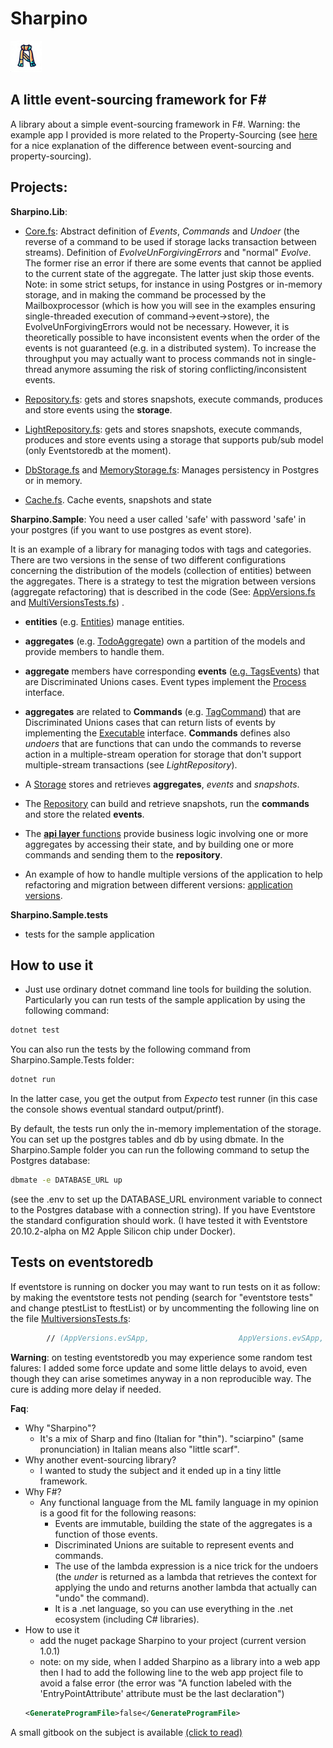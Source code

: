 # Sharpino


<img src="ico/sharpino.png" alt="drawing" width="50"/>


## A little event-sourcing framework for F#

A library about a simple event-sourcing framework in F#.
Warning: the example app I provided is more related to the Property-Sourcing (see [here](https://event-driven.io/en/property-sourcing/) for a nice explanation of the difference between event-sourcing and property-sourcing).

## Projects:

__Sharpino.Lib__:

- [Core.fs](Sharpino.Lib/Core.fs): Abstract definition of _Events_, _Commands_ and _Undoer_ (the reverse of a command to be used if storage lacks transaction between streams). Definition of _EvolveUnForgivingErrors_ and "normal" _Evolve_. The former rise an error if there are some events that cannot be applied to the current state of the aggregate. The latter just skip those events.
Note: in some strict setups, for instance in using Postgres or in-memory storage, and in making the command be processed by the Mailboxprocessor (which is how you will see in the examples ensuring single-threaded execution of command->event->store), the EvolveUnForgivingErrors would not be necessary. However, it is theoretically possible to have inconsistent events when the order of the events is not guaranteed (e.g. in a distributed system). To increase the throughput you may actually want to process commands not in single-thread anymore assuming the risk of storing conflicting/inconsistent events.

- [Repository.fs](Sharpino.Lib/Repository.fs): gets and stores snapshots, execute commands, produces and store events using the __storage__.
- [LightRepository.fs](Sharpino.Lib/LightRepository.fs): gets and stores snapshots, execute commands, produces and store events using a storage that supports pub/sub model (only Eventstoredb at the moment).
- [DbStorage.fs](Sharpino.Lib/DbStorage.fs) and [MemoryStorage.fs](Sharpino.Lib/MemoryStorage.fs): Manages persistency in Postgres or in memory. 
- [Cache.fs](Sharpino.Lib/Cache.fs). Cache events, snapshots and state

__Sharpino.Sample__:
You need a user called 'safe' with password 'safe' in your postgres (if you want to use postgres as event store).

It is an example of a library for managing todos with tags and categories. There are two versions in the sense of two different configurations concerning the distribution of the models (collection of entities) between the aggregates. There is a strategy to test the migration between versions (aggregate refactoring) that is described in the code (See: [AppVersions.fs](Sharpino.Sample/AppVersions.fs) and [MultiVersionsTests.fs](Sharpino.Sample.Test/MultiversionsTests.fs))
.

-  __entities__ (e.g. [Entities](Sharpino.Sample/models/TodosModel.fs)) manage entities.
-  __aggregates__ (e.g. [TodoAggregate](Micro_ES_FSharp_Lib.Sample/aggregates/Todos/Aggregate.fs)) own a partition of the models and provide members to handle them. 

- __aggregate__ members have corresponding __events__ ([e.g. TagsEvents](Sharpino.Sample/aggregates/Tags/Events.fs)) that are Discriminated Unions cases. Event types implement the [Process](Sharpino.Lib/Core.fs) interface. 

- __aggregates__ are related to __Commands__ (e.g. [TagCommand](Sharpino.Sample/aggregates/Tags/Commands.fs)) that are Discriminated Unions cases that can return lists of events by implementing the [Executable](Sharpino.Lib/Core.fs) interface.
__Commands__ defines also _undoers_ that are functions that can undo the commands to reverse action in a multiple-stream operation for storage that don't support multiple-stream transactions (see _LightRepository_).
- A [Storage](Sharpino.Lib/DbStorage.fs) stores and retrieves __aggregates__, _events_ and _snapshots_.
- The [Repository](Sharpino.Lib/Repository.fs) can build and retrieve snapshots, run the __commands__ and store the related __events__.
- The [__api layer__ functions](Sharpino.Sample/App.fs) provide business logic involving one or more aggregates by accessing their state, and by building one or more commands and sending them to the __repository__.
- An example of how to handle multiple versions of the application to help refactoring and migration between different versions: [application versions](Sharpino.Sample/AppVersions.fs). 

__Sharpino.Sample.tests__
- tests for the sample application

## How to use it
- Just use ordinary dotnet command line tools for building the solution. Particularly you can run tests of the sample application by using the following command:
```bash
dotnet test 
```
You can also run the tests by the following command from  Sharpino.Sample.Tests folder:
```bash
dotnet run
```
In the latter case, you get the output from _Expecto_ test runner (in this case the console shows eventual standard output/printf).

By default, the tests run only the in-memory implementation of the storage. You can set up the postgres tables and db by using dbmate.
In the Sharpino.Sample folder you can run the following command to setup the Postgres database:
```bash
dbmate -e DATABASE_URL up
```
(see the .env to set up the DATABASE_URL environment variable to connect to the Postgres database with a connection string).
If you have Eventstore the standard configuration should work. (I have tested it with Eventstore 20.10.2-alpha on M2 Apple Silicon chip under Docker).

## Tests on eventstoredb
If eventstore is running on docker you may want to run tests on it as follow:
by making the eventstore tests not pending (search for "eventstore tests" and change ptestList to ftestList)
or by uncommenting the following line on the file [MultiversionsTests.fs](Sharpino.Sample.Test/MultiversionsTests.fs):
```Fsharp
        // (AppVersions.evSApp,                    AppVersions.evSApp,                 fun () -> () |> Result.Ok)
```
__Warning__: on testing eventstoredb you may experience some random test falures: I added some force update and some little delays to avoid, even though they can arise sometimes anyway in a non reproducible way.
The cure is adding more delay if needed.

__Faq__: 
- Why "Sharpino"? 
    - It's a mix of Sharp and fino (Italian for "thin").  "sciarpino" (same pronunciation) in Italian means also "little scarf". 
- Why another event-sourcing library?
    - I wanted to study the subject and it ended up in a tiny little framework.
- Why F#?  
    - Any functional language from the ML family language in my opinion is a good fit for the following reasons:
        - Events are immutable, building the state of the aggregates is a function of those events.
        - Discriminated Unions are suitable to represent events and commands.
        - The use of the lambda expression is a nice trick for the undoers (the _under_ is returned as a lambda that retrieves the context for applying the undo and returns another lambda that actually can "undo" the command).
        - It is a .net language, so you can use everything in the .net ecosystem (including C# libraries).
- How to use it
    - add the nuget package Sharpino to your project (current version 1.0.1)
    - note: on my side, when I added Sharpino as a library into a web app then I had to add the following line to the web app project file to avoid a false error (the error was "A function labeled with the 'EntryPointAttribute' attribute must be the last declaration")
    ```xml
    <GenerateProgramFile>false</GenerateProgramFile>
    ```
A small gitbook on the subject is available [(click to read)](https://tonyx.github.io)
